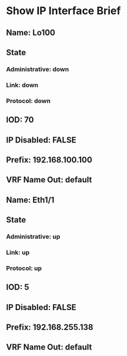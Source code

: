 
# Show IP Interface Brief
## Name: Lo100
## State
### Administrative: down
### Link: down
### Protocol: down
## IOD: 70
## IP Disabled: FALSE
## Prefix: 192.168.100.100
## VRF Name Out: default
## Name: Eth1/1
## State
### Administrative: up
### Link: up
### Protocol: up
## IOD: 5
## IP Disabled: FALSE
## Prefix: 192.168.255.138
## VRF Name Out: default